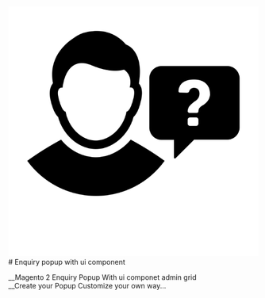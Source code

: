 <img src="https://github.com/shibinvr3/Enquiry_Popup/blob/master/noun_inquiry_545046.png" />
# Enquiry popup with ui component

__Magento 2 Enquiry Popup With ui componet admin grid </br>
__Create your Popup Customize your own way...
